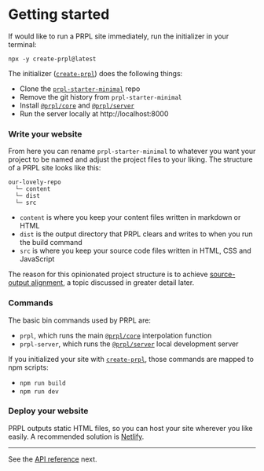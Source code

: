 <!--
title: Getting started
slug: /getting-started
order: 02
-->

# Getting started

If would like to run a PRPL site immediately, run the initializer in your terminal:

```shell
npx -y create-prpl@latest
```

The initializer ([`create-prpl`](https://github.com/tyhopp/create-prpl/blob/master/index.js)) does the following things:

- Clone the [`prpl-starter-minimal`](https://github.com/tyhopp/prpl-starter-minimal) repo
- Remove the git history from `prpl-starter-minimal`
- Install [`@prpl/core`](https://github.com/tyhopp/prpl/blob/master/packages/core/README.md) and [`@prpl/server`](https://github.com/tyhopp/prpl/blob/master/packages/server/README.md)
- Run the server locally at http://localhost:8000

### Write your website

From here you can rename `prpl-starter-minimal` to whatever you want your project to be named and adjust the project 
files to your liking. The structure of a PRPL site looks like this:

```asciidoc
our-lovely-repo
  └─ content
  └─ dist
  └─ src
```

- `content` is where you keep your content files written in markdown or HTML
- `dist` is the output directory that PRPL clears and writes to when you run the build command
- `src` is where you keep your source code files written in HTML, CSS and JavaScript

The reason for this opinionated project structure is to achieve [source-output alignment](/docs/source-output-alignment), a topic discussed in greater detail later.

### Commands

The basic bin commands used by PRPL are:

- `prpl`, which runs the main [`@prpl/core`](https://github.com/tyhopp/prpl/blob/master/packages/core/README.md) 
  interpolation function
- `prpl-server`, which runs the [`@prpl/server`](https://github.com/tyhopp/prpl/blob/master/packages/server/README.md) local development server
  
If you initialized your site with [`create-prpl`](https://github.com/tyhopp/create-prpl/blob/master/index.js), those 
commands are mapped to npm scripts:

- `npm run build`
- `npm run dev`

### Deploy your website

PRPL outputs static HTML files, so you can host your site wherever you like easily. A recommended solution is 
[Netlify](https://www.netlify.com).

---

See the [API reference](/api) next.